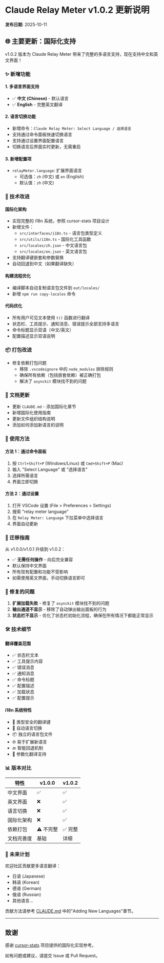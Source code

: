 # Claude Relay Meter v1.0.2 更新说明

**发布日期**: 2025-10-11

## 🌐 主要更新：国际化支持

v1.0.2 版本为 Claude Relay Meter 带来了完整的多语言支持，现在支持中文和英文界面！

### ✨ 新增功能

#### 1. **多语言界面支持**
- ✅ **中文 (Chinese)** - 默认语言
- ✅ **English** - 完整英文翻译

#### 2. **语言切换功能**
- 新增命令：`Claude Relay Meter: Select Language / 选择语言`
- 支持通过命令面板快速切换语言
- 支持通过设置界面配置语言
- 切换语言后界面实时更新，无需重启

#### 3. **新增配置项**
- `relayMeter.language`: 扩展界面语言
  - 可选值：`zh` (中文) 或 `en` (English)
  - 默认值：`zh` (中文)

### 🔧 技术改进

#### 国际化架构
- 实现完整的 i18n 系统，参照 cursor-stats 项目设计
- 新增文件：
  - `src/interfaces/i18n.ts` - 语言包类型定义
  - `src/utils/i18n.ts` - 国际化工具函数
  - `src/locales/zh.json` - 中文语言包
  - `src/locales/en.json` - 英文语言包
- 支持翻译键嵌套和参数替换
- 自动回退到中文（如果翻译缺失）

#### 构建流程优化
- 编译脚本自动复制语言包文件到 `out/locales/`
- 新增 `npm run copy-locales` 命令

#### 代码优化
- 所有用户可见文本使用 `t()` 函数进行翻译
- 状态栏、工具提示、通知消息、错误提示全部支持多语言
- 命令标题显示双语（中文/英文）
- 配置描述显示双语说明

### 📦 打包改进

- 修复依赖打包问题
  - 移除 `.vscodeignore` 中的 `node_modules` 排除规则
  - 确保所有依赖（包括嵌套依赖）被正确打包
  - 解决了 `asynckit` 模块找不到的问题

### 📝 文档更新

- 更新 `CLAUDE.md` - 添加国际化章节
- 新增国际化使用指南
- 更新文件组织结构说明
- 添加如何添加新语言的说明

### 🎯 使用方法

#### 方法 1：通过命令面板
1. 按 `Ctrl+Shift+P` (Windows/Linux) 或 `Cmd+Shift+P` (Mac)
2. 输入 "Select Language" 或 "选择语言"
3. 选择所需语言
4. 界面立即切换

#### 方法 2：通过设置
1. 打开 VSCode 设置 (File > Preferences > Settings)
2. 搜索 "relay meter language"
3. 在 `Relay Meter: Language` 下拉菜单中选择语言
4. 界面自动更新

### 🔄 迁移指南

从 v1.0.0/v1.0.1 升级到 v1.0.2：
- ✅ **无需任何操作** - 向后完全兼容
- 默认保持中文界面
- 所有现有配置和功能不受影响
- 如需使用英文界面，手动切换语言即可

### 🐛 修复的问题

1. **扩展加载失败** - 修复了 `asynckit` 模块找不到的问题
2. **输出通道不显示** - 移除了自动弹出输出面板的行为
3. **状态栏不显示** - 优化了状态栏初始化流程，确保在所有情况下都能正常显示

### 🛠️ 技术细节

#### 翻译覆盖范围
- ✅ 状态栏文本
- ✅ 工具提示内容
- ✅ 错误消息
- ✅ 通知消息
- ✅ 命令标题
- ✅ 配置描述
- ✅ 加载状态
- ✅ 配置提示

#### i18n 系统特性
- 🎯 类型安全的翻译键
- 🔄 自动语言切换
- 📦 独立的语言包文件
- 🌐 易于扩展新语言
- 🔙 智能回退机制
- 🔧 参数化翻译支持

### 📊 版本对比

| 特性 | v1.0.0 | v1.0.2 |
|------|---------|---------|
| 中文界面 | ✅ | ✅ |
| 英文界面 | ❌ | ✅ |
| 语言切换 | ❌ | ✅ |
| 国际化架构 | ❌ | ✅ |
| 依赖打包 | ⚠️ 不完整 | ✅ 完整 |
| 文档完善度 | 基础 | 详细 |

### 🚀 未来计划

欢迎社区贡献更多语言翻译：
- 日语 (Japanese)
- 韩语 (Korean)
- 德语 (German)
- 俄语 (Russian)
- 其他语言...

贡献方法请参考 [CLAUDE.md](CLAUDE.md) 中的"Adding New Languages"章节。

---

## 致谢

感谢 [cursor-stats](https://github.com/Dwtexe/cursor-stats) 项目提供的国际化实现参考。

如有问题或建议，请提交 Issue 或 Pull Request。
